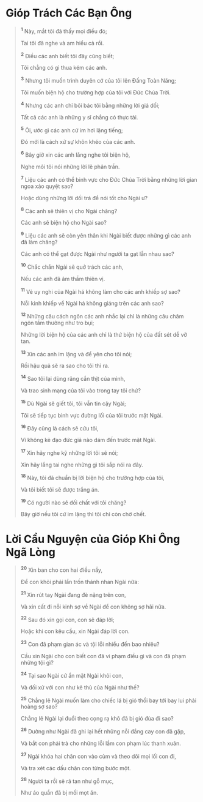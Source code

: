 # Gióp Trách Các Bạn Ông

> <sup><b>1</b></sup> Này, mắt tôi đã thấy mọi điều đó;
> 
> Tai tôi đã nghe và am hiểu cả rồi.
> 
> <sup><b>2</b></sup> Ðiều các anh biết tôi đây cũng biết;
> 
> Tôi chẳng có gì thua kém các anh.
> 
> <sup><b>3</b></sup> Nhưng tôi muốn trình duyên cớ của tôi lên Ðấng Toàn Năng;
> 
> Tôi muốn biện hộ cho trường hợp của tôi với Ðức Chúa Trời.
> 
> <sup><b>4</b></sup> Nhưng các anh chỉ bôi bác tôi bằng những lời giả dối;
> 
> Tất cả các anh là những y sĩ chẳng có thực tài.
> 
> <sup><b>5</b></sup> Ôi, ước gì các anh cứ im hơi lặng tiếng;
> 
> Ðó mới là cách xử sự khôn khéo của các anh.
> 
> <sup><b>6</b></sup> Bây giờ xin các anh lắng nghe tôi biện hộ,
> 
> Nghe môi tôi nói những lời lẽ phân trần.
> 
> <sup><b>7</b></sup> Liệu các anh có thể binh vực cho Ðức Chúa Trời bằng những lời gian ngoa xảo quyệt sao?
> 
> Hoặc dùng những lời dối trá để nói tốt cho Ngài ư?
> 
> <sup><b>8</b></sup> Các anh sẽ thiên vị cho Ngài chăng?
> 
> Các anh sẽ biện hộ cho Ngài sao?
> 
> <sup><b>9</b></sup> Liệu các anh sẽ còn yên thân khi Ngài biết được những gì các anh đã làm chăng?
> 
> Các anh có thể gạt được Ngài như người ta gạt lẫn nhau sao?
> 
> <sup><b>10</b></sup> Chắc chắn Ngài sẽ quở trách các anh,
> 
> Nếu các anh đã âm thầm thiên vị.
> 
> <sup><b>11</b></sup> Vẻ uy nghi của Ngài há không làm cho các anh khiếp sợ sao?
> 
> Nỗi kinh khiếp về Ngài há không giáng trên các anh sao?
> 
> <sup><b>12</b></sup> Những câu cách ngôn các anh nhắc lại chỉ là những câu châm ngôn tầm thường như tro bụi;
> 
> Những lời biện hộ của các anh chỉ là thứ biện hộ của đất sét dễ vỡ tan.
> 
> <sup><b>13</b></sup> Xin các anh im lặng và để yên cho tôi nói;
> 
> Rồi hậu quả sẽ ra sao cho tôi thì ra.
> 
> <sup><b>14</b></sup> Sao tôi lại dùng răng cắn thịt của mình,
> 
> Và trao sinh mạng của tôi vào trong tay tôi chứ?
> 
> <sup><b>15</b></sup> Dù Ngài sẽ giết tôi, tôi vẫn tin cậy Ngài;
> 
> Tôi sẽ tiếp tục binh vực đường lối của tôi trước mặt Ngài.
> 
> <sup><b>16</b></sup> Ðây cũng là cách sẽ cứu tôi,
> 
> Vì không kẻ đạo đức giả nào dám đến trước mặt Ngài.
> 
> <sup><b>17</b></sup> Xin hãy nghe kỹ những lời tôi sẽ nói;
> 
> Xin hãy lắng tai nghe những gì tôi sắp nói ra đây.
> 
> <sup><b>18</b></sup> Này, tôi đã chuẩn bị lời biện hộ cho trường hợp của tôi,
> 
> Và tôi biết tôi sẽ được trắng án.
> 
> <sup><b>19</b></sup> Có người nào sẽ đối chất với tôi chăng?
> 
> Bây giờ nếu tôi cứ im lặng thì tôi chỉ còn chờ chết.
>


# Lời Cầu Nguyện của Gióp Khi Ông Ngã Lòng

> <sup><b>20</b></sup> Xin ban cho con hai điều nầy,
> 
> Ðể con khỏi phải lẩn trốn thánh nhan Ngài nữa:
> 
> <sup><b>21</b></sup> Xin rút tay Ngài đang đè nặng trên con,
> 
> Và xin cất đi nỗi kinh sợ về Ngài để con không sợ hãi nữa.
> 
> <sup><b>22</b></sup> Sau đó xin gọi con, con sẽ đáp lời;
> 
> Hoặc khi con kêu cầu, xin Ngài đáp lời con.
> 
> <sup><b>23</b></sup> Con đã phạm gian ác và tội lỗi nhiều đến bao nhiêu?
> 
> Cầu xin Ngài cho con biết con đã vi phạm điều gì và con đã phạm những tội gì?
> 
> <sup><b>24</b></sup> Tại sao Ngài cứ ẩn mặt Ngài khỏi con,
> 
> Và đối xử với con như kẻ thù của Ngài như thế?
> 
> <sup><b>25</b></sup> Chẳng lẽ Ngài muốn làm cho chiếc lá bị gió thổi bay tới bay lui phải hoảng sợ sao?
> 
> Chẳng lẽ Ngài lại đuổi theo cọng rạ khô đã bị gió đùa đi sao?
> 
> <sup><b>26</b></sup> Dường như Ngài đã ghi lại hết những nỗi đắng cay con đã gặp,
> 
> Và bắt con phải trả cho những lỗi lầm con phạm lúc thanh xuân.
> 
> <sup><b>27</b></sup> Ngài khóa hai chân con vào cùm và theo dõi mọi lối con đi,
> 
> Và tra xét các dấu chân con từng bước một.
> 
> <sup><b>28</b></sup> Người ta rồi sẽ rã tan như gỗ mục,
> 
> Như áo quần đã bị mối mọt ăn.
>